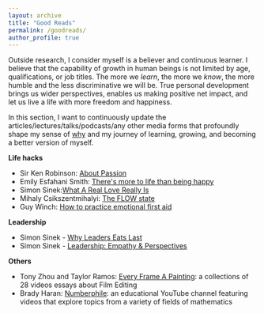 ```yaml
---
layout: archive
title: "Good Reads"
permalink: /goodreads/
author_profile: true
---
```


Outside research, I consider myself is a believer and continuous learner. 
I believe that the capability of growth in human beings is not limited by age, qualifications, or job titles. 
The more we *learn*, the more we *know*, the more humble and the less discriminative we will be. 
True personal development brings us wider perspectives, enables us making positive net impact, and let us live a life with more freedom and happiness.

In this section, I want to continuously update the articles/lectures/talks/podcasts/any other media forms that profoundly shape my sense of [why](https://simonsinek.com/books/start-with-why/) 
and my journey of learning, growing, and becoming a better version of myself.


**Life hacks**
* Sir Ken Robinson: [About Passion](https://www.youtube.com/watch?v=-M8Hl5MUr8w)
* Emily Esfahani Smith: [There's more to life than being happy](https://www.youtube.com/watch?v=y9Trdafp83U)
* Simon Sinek:[What A Real Love Really Is](https://www.youtube.com/watch?v=01ZCnCXpG4A)
* Mihaly Csikszentmihalyi: [The FLOW state](https://www.youtube.com/watch?v=I_u-Eh3h7Mo)
* Guy Winch: [How to practice emotional first aid](https://www.youtube.com/watch?v=F2hc2FLOdhI)

**Leadership**
* Simon Sinek - [Why Leaders Eats Last](https://www.youtube.com/watch?v=ReRcHdeUG9Y)
* Simon Sinek - [Leadership: Empathy & Perspectives](https://www.youtube.com/watch?v=RyTQ5-SQYTo)

**Others**
* Tony Zhou and Taylor Ramos: [Every Frame A Painting](https://www.youtube.com/c/everyframeapainting): a collections of 28 videos essays about Film Editing 
* Brady Haran: [Numberphile](https://www.youtube.com/c/numberphile/featured): an educational YouTube channel featuring videos that explore topics from a variety of fields of mathematics
